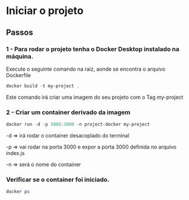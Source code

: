 # Iniciar o projeto

## Passos

### 1 - Para rodar o projeto tenha o Docker Desktop instalado na máquina.
Execute o seguinte comando na raiz, aonde se encontra o arquivo Dockerfile
``` powershell
docker build -t my-project .
```
Este comando irá criar uma imagem do seu projeto com o Tag my-project

### 2 - Criar um container derivado da imagem

``` powershell
docker run -d -p 3000:3000 -n project-docker my-project
```

-d => irá rodar o container desacoplado do terminal

-p => vai rodar na porta 3000 e expor a porta 3000 definida no arquivo index.js

-n => será o nome do container

### Verificar se o container foi iniciado.

``` powershell
docker ps
```